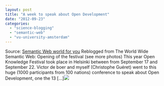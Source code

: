 ```yaml
---
layout: post
title: "A week to speak about Open Development"
date: "2012-09-23"
categories: 
  - "science-blogging"
  - "semantic-web"
  - "vu-university-amsterdam"
---
```


Source: [Semantic Web world for you](http://semweb4u.wordpress.com/feed/) Reblogged from The World Wide Semantic Web: Opening of the festival (see more photos) This year Open Knowledge Festival took place in Helsinki between from September 17 and September 22. Victor de boer and myself (Christophe Guéret) went to this huge (1000 participants from 100 nations) conference to speak about Open Development, one the 13 \[...\]![](http://stats.wordpress.com/b.gif?host=semweb4u.wordpress.com&blog=18410093&post=516&subd=semweb4u&ref=&feed=1)
